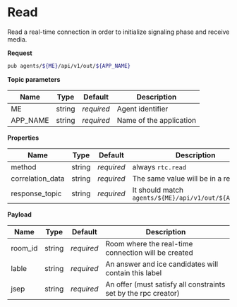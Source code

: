 # Read

Read a real-time connection in order to initialize signaling phase and receive media.

**Request**

```bash
pub agents/${ME}/api/v1/out/${APP_NAME}
```

**Topic parameters**

Name     | Type   | Default    | Description
-------- | ------ | ---------- | ------------------
ME       | string | _required_ | Agent identifier
APP_NAME | string | _required_ | Name of the application

**Properties**

Name             | Type   | Default    | Description
---------------- | ------ | ---------- | ------------------
method           | string | _required_ | always `rtc.read`
correlation_data | string | _required_ | The same value will be in a response
response_topic   | string | _required_ | It should match `agents/${ME}/api/v1/out/${APP_NAME}`

**Payload**

Name       | Type   | Default    | Description
---------- | ------ | ---------- | ------------------
room_id    | string | _required_ | Room where the real-time connection will be created
lable      | string | _required_ | An answer and ice candidates will contain this label
jsep       | string | _required_ | An offer (must satisfy all constraints set by the rpc creator)